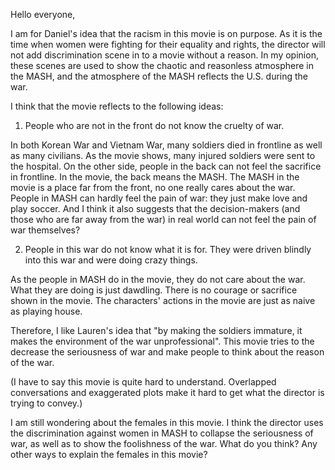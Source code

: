 Hello everyone,

I am for Daniel's idea that the racism in this movie is on purpose. As it is the time when women were fighting for their equality and rights, the director will not add discrimination scene in to a movie without a reason. In my opinion, these scenes are used to show the chaotic and reasonless atmosphere in the MASH, and the atmosphere of the MASH reflects the U.S. during the war.

I think that the movie reflects to the following ideas: 

1. People who are not in the front do not know the cruelty of war.

In both Korean War and Vietnam War, many soldiers died in frontline as well as many civilians. As the movie shows, many injured soldiers were sent to the hospital. On the other side, people in the back can not feel the sacrifice in frontline. In the movie, the back means the MASH. The MASH in the movie is a place far from the front, no one really cares about the war. People in MASH can hardly feel the pain of war: they just make love and play soccer. And I think it also suggests that the decision-makers (and those who are far away from the war) in real world can not feel the pain of war themselves? 

2. People in this war do not know what it is for. They were driven blindly into this war and were doing crazy things.

As the people in MASH do in the movie, they do not care about the war. What they are doing is just dawdling. There is no courage or sacrifice shown in the movie. The characters' actions in the movie are just as naive as playing house.

Therefore, I like Lauren's idea that "by making the soldiers immature, it makes the environment of the war unprofessional". This movie tries to the decrease the seriousness of war and make people to think about the reason of the war.

(I have to say this movie is quite hard to understand. Overlapped conversations and exaggerated plots make it hard to get what the director is trying to convey.)

I am still wondering about the females in this movie. I think the director uses the discrimination against women in MASH to 
collapse the seriousness of war, as well as to show the foolishness of the war. What do you think? Any other ways to explain the females in this movie?

<!-- Ment to be like this: chao, reasonless, senceless. -->